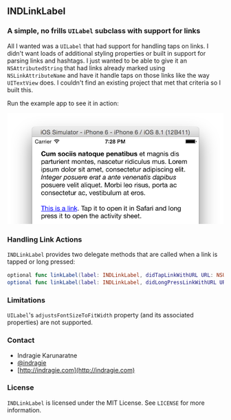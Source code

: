 ## INDLinkLabel
### A simple, no frills `UILabel` subclass with support for links

All I wanted was a `UILabel` that had support for handling taps on links. I didn't want loads of additional styling properties or built in support for parsing links and hashtags. I just wanted to be able to give it an `NSAttributedString` that had links already marked using `NSLinkAttributeName` and have it handle taps on those links like the way `UITextView` does. I couldn't find an existing project that met that criteria so I built this.

Run the example app to see it in action:

![Example app](screenshot.png)

### Handling Link Actions

`INDLinkLabel` provides two delegate methods that are called when a link is tapped or long pressed:

```swift
optional func linkLabel(label: INDLinkLabel, didTapLinkWithURL URL: NSURL)
optional func linkLabel(label: INDLinkLabel, didLongPressLinkWithURL URL: NSURL)
```
### Limitations

`UILabel`'s `adjustsFontSizeToFitWidth` property (and its associated properties) are not supported.

### Contact

* Indragie Karunaratne
* [@indragie](http://twitter.com/indragie)
* [http://indragie.com](http://indragie.com)

### License

`INDLinkLabel` is licensed under the MIT License. See `LICENSE` for more information.
